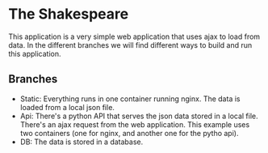 # The Shakespeare

This application is a very simple web application that uses ajax to load from data. In the different branches
we will find different ways to build and run this application.

## Branches

* Static: Everything runs in one container running nginx. The data is loaded from a local json file.
* Api: There's a python API that serves the json data stored in a local file.  There's an ajax request 
from the web application. This example uses two containers (one for nginx, and another one for the pytho api).
* DB: The data is stored in a database.